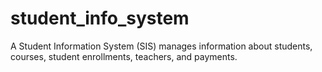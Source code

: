 # student_info_system
A Student Information System (SIS) manages information about students, courses, student enrollments, teachers, and payments. 

